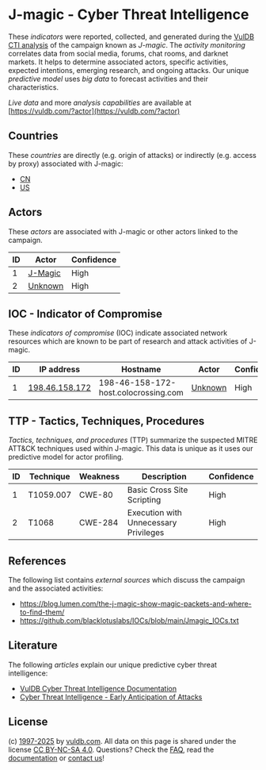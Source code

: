 # J-magic - Cyber Threat Intelligence

These _indicators_ were reported, collected, and generated during the [VulDB CTI analysis](https://vuldb.com/?kb.cti) of the campaign known as _J-magic_. The _activity monitoring_ correlates data from social media, forums, chat rooms, and darknet markets. It helps to determine associated actors, specific activities, expected intentions, emerging research, and ongoing attacks. Our unique _predictive model_ uses _big data_ to forecast activities and their characteristics.

_Live data_ and more _analysis capabilities_ are available at [https://vuldb.com/?actor](https://vuldb.com/?actor)

## Countries

These _countries_ are directly (e.g. origin of attacks) or indirectly (e.g. access by proxy) associated with J-magic:

* [CN](https://vuldb.com/?country.cn)
* [US](https://vuldb.com/?country.us)

## Actors

These _actors_ are associated with J-magic or other actors linked to the campaign.

ID | Actor | Confidence
-- | ----- | ----------
1 | [J-Magic](https://vuldb.com/?actor.j-magic) | High
2 | [Unknown](https://vuldb.com/?actor.unknown) | High

## IOC - Indicator of Compromise

These _indicators of compromise_ (IOC) indicate associated network resources which are known to be part of research and attack activities of J-magic.

ID | IP address | Hostname | Actor | Confidence
-- | ---------- | -------- | ----- | ----------
1 | [198.46.158.172](https://vuldb.com/?ip.198.46.158.172) | 198-46-158-172-host.colocrossing.com | [Unknown](https://vuldb.com/?actor.unknown) | High

## TTP - Tactics, Techniques, Procedures

_Tactics, techniques, and procedures_ (TTP) summarize the suspected MITRE ATT&CK techniques used within J-magic. This data is unique as it uses our predictive model for actor profiling.

ID | Technique | Weakness | Description | Confidence
-- | --------- | -------- | ----------- | ----------
1 | T1059.007 | CWE-80 | Basic Cross Site Scripting | High
2 | T1068 | CWE-284 | Execution with Unnecessary Privileges | High

## References

The following list contains _external sources_ which discuss the campaign and the associated activities:

* https://blog.lumen.com/the-j-magic-show-magic-packets-and-where-to-find-them/
* https://github.com/blacklotuslabs/IOCs/blob/main/Jmagic_IOCs.txt

## Literature

The following _articles_ explain our unique predictive cyber threat intelligence:

* [VulDB Cyber Threat Intelligence Documentation](https://vuldb.com/?kb.cti)
* [Cyber Threat Intelligence - Early Anticipation of Attacks](https://www.scip.ch/en/?labs.20201022)

## License

(c) [1997-2025](https://vuldb.com/?kb.changelog) by [vuldb.com](https://vuldb.com/?kb.about). All data on this page is shared under the license [CC BY-NC-SA 4.0](https://creativecommons.org/licenses/by-nc-sa/4.0/). Questions? Check the [FAQ](https://vuldb.com/?kb.faq), read the [documentation](https://vuldb.com/?kb) or [contact us](https://vuldb.com/?contact)!
